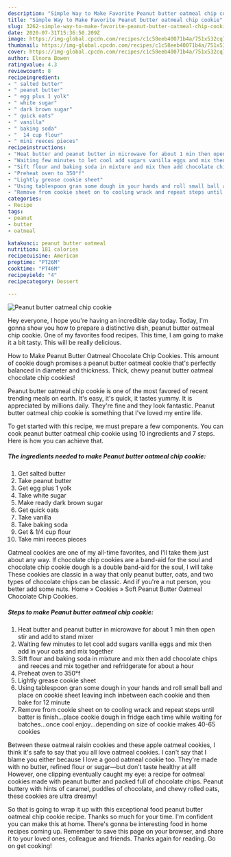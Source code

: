 ```yaml
---
description: "Simple Way to Make Favorite Peanut butter oatmeal chip cookie"
title: "Simple Way to Make Favorite Peanut butter oatmeal chip cookie"
slug: 3262-simple-way-to-make-favorite-peanut-butter-oatmeal-chip-cookie
date: 2020-07-31T15:36:50.209Z
image: https://img-global.cpcdn.com/recipes/c1c58eeb40071b4a/751x532cq70/peanut-butter-oatmeal-chip-cookie-recipe-main-photo.jpg
thumbnail: https://img-global.cpcdn.com/recipes/c1c58eeb40071b4a/751x532cq70/peanut-butter-oatmeal-chip-cookie-recipe-main-photo.jpg
cover: https://img-global.cpcdn.com/recipes/c1c58eeb40071b4a/751x532cq70/peanut-butter-oatmeal-chip-cookie-recipe-main-photo.jpg
author: Elnora Bowen
ratingvalue: 4.3
reviewcount: 8
recipeingredient:
- " salted butter"
- " peanut butter"
- " egg plus 1 yolk"
- " white sugar"
- " dark brown sugar"
- " quick oats"
- " vanilla"
- " baking soda"
- "  14 cup flour"
- " mini reeces pieces"
recipeinstructions:
- "Heat butter and peanut butter in microwave for about 1 min then open stir and add to stand mixer"
- "Waiting few minutes to let cool add sugars vanilla eggs and mix then add in your oats and mix together"
- "Sift flour and baking soda in mixture and mix then add chocolate chips and reeces and mix together and refridgerate for about a hour"
- "Preheat oven to 350°f"
- "Lightly grease cookie sheet"
- "Using tablespoon gran some dough in your hands and roll small ball and place on cookie sheet leaving inch inbetween each cookie and then bake for 12 minute"
- "Remove from cookie sheet on to cooling wrack and repeat steps until batter is finish...place cookie dough in fridge each time while waiting for batches...once cool enjoy...depending on size of cookie makes 40-65 cookies"
categories:
- Recipe
tags:
- peanut
- butter
- oatmeal

katakunci: peanut butter oatmeal 
nutrition: 181 calories
recipecuisine: American
preptime: "PT26M"
cooktime: "PT46M"
recipeyield: "4"
recipecategory: Dessert

---
```



![Peanut butter oatmeal chip cookie](https://img-global.cpcdn.com/recipes/c1c58eeb40071b4a/751x532cq70/peanut-butter-oatmeal-chip-cookie-recipe-main-photo.jpg)

Hey everyone, I hope you're having an incredible day today. Today, I'm gonna show you how to prepare a distinctive dish, peanut butter oatmeal chip cookie. One of my favorites food recipes. This time, I am going to make it a bit tasty. This will be really delicious.

How to Make Peanut Butter Oatmeal Chocolate Chip Cookies. This amount of cookie dough promises a peanut butter oatmeal cookie that&#39;s perfectly balanced in diameter and thickness. Thick, chewy peanut butter oatmeal chocolate chip cookies!

Peanut butter oatmeal chip cookie is one of the most favored of recent trending meals on earth. It's easy, it's quick, it tastes yummy. It is appreciated by millions daily. They're fine and they look fantastic. Peanut butter oatmeal chip cookie is something that I've loved my entire life.


To get started with this recipe, we must prepare a few components. You can cook peanut butter oatmeal chip cookie using 10 ingredients and 7 steps. Here is how you can achieve that.

<!--inarticleads1-->

##### The ingredients needed to make Peanut butter oatmeal chip cookie:

1. Get  salted butter
1. Take  peanut butter
1. Get  egg plus 1 yolk
1. Take  white sugar
1. Make ready  dark brown sugar
1. Get  quick oats
1. Take  vanilla
1. Take  baking soda
1. Get  &amp; 1/4 cup flour
1. Take  mini reeces pieces


Oatmeal cookies are one of my all-time favorites, and I&#39;ll take them just about any way. If chocolate chip cookies are a band-aid for the soul and chocolate chip cookie dough is a double band-aid for the soul, I will take These cookies are classic in a way that only peanut butter, oats, and two types of chocolate chips can be classic. And if you&#39;re a nut person, you better add some nuts. Home » Cookies » Soft Peanut Butter Oatmeal Chocolate Chip Cookies. 

<!--inarticleads2-->

##### Steps to make Peanut butter oatmeal chip cookie:

1. Heat butter and peanut butter in microwave for about 1 min then open stir and add to stand mixer
1. Waiting few minutes to let cool add sugars vanilla eggs and mix then add in your oats and mix together
1. Sift flour and baking soda in mixture and mix then add chocolate chips and reeces and mix together and refridgerate for about a hour
1. Preheat oven to 350°f
1. Lightly grease cookie sheet
1. Using tablespoon gran some dough in your hands and roll small ball and place on cookie sheet leaving inch inbetween each cookie and then bake for 12 minute
1. Remove from cookie sheet on to cooling wrack and repeat steps until batter is finish...place cookie dough in fridge each time while waiting for batches...once cool enjoy...depending on size of cookie makes 40-65 cookies


Between these oatmeal raisin cookies and these apple oatmeal cookies, I think it&#39;s safe to say that you all love oatmeal cookies. I can&#39;t say that I blame you either because I love a good oatmeal cookie too. They&#39;re made with no butter, refined flour or sugar—but don&#39;t taste healthy at all! However, one clipping eventually caught my eye: a recipe for oatmeal cookies made with peanut butter and packed full of chocolate chips. Peanut buttery with hints of caramel, puddles of chocolate, and chewy rolled oats, these cookies are ultra dreamy! 

So that is going to wrap it up with this exceptional food peanut butter oatmeal chip cookie recipe. Thanks so much for your time. I'm confident you can make this at home. There's gonna be interesting food in home recipes coming up. Remember to save this page on your browser, and share it to your loved ones, colleague and friends. Thanks again for reading. Go on get cooking!
